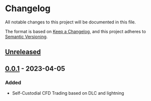 # Changelog

All notable changes to this project will be documented in this file.

The format is based on [Keep a Changelog](https://keepachangelog.com/en/1.0.0/),
and this project adheres to [Semantic Versioning](https://semver.org/spec/v2.0.0.html).

## [Unreleased]

## [0.0.1] - 2023-04-05

### Added

- Self-Custodial CFD Trading based on DLC and lightning

[Unreleased]: https://github.com/holzeis/10101/compare/0.0.1...HEAD
[0.0.1]: https://github.com/holzeis/10101/compare/19e4466e769cc9e0dbe7c8cb003f199dbb31ffaf...0.0.1
